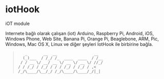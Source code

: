 # iotHook
iOT module

Internete bağlı olarak çalışan (iot) Arduino, Raspberry Pi, Android, iOS, Windows Phone, Web Site, Banana Pi, Orange Pi, Beaglebone, ARM, Pic, Windows, Mac OS X, Linux ve diğer şeyleri IotHook ile birbirine bağla.
> ```
>    _       __  __                __  
>   (_)___  / /_/ /_  ____  ____  / /__
>  / / __ \/ __/ __ \/ __ \/ __ \/ //_/
> / / /_/ / /_/ / / / /_/ / /_/ / ,<   
>/_/\____/\__/_/ /_/\____/\____/_/|_|
> ```

